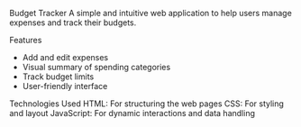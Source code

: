 Budget Tracker
A simple and intuitive web application to help users manage expenses and track their budgets.

Features
- Add and edit expenses
- Visual summary of spending categories
- Track budget limits
- User-friendly interface

Technologies Used
  HTML: For structuring the web pages
  CSS: For styling and layout
  JavaScript: For dynamic interactions and data handling
